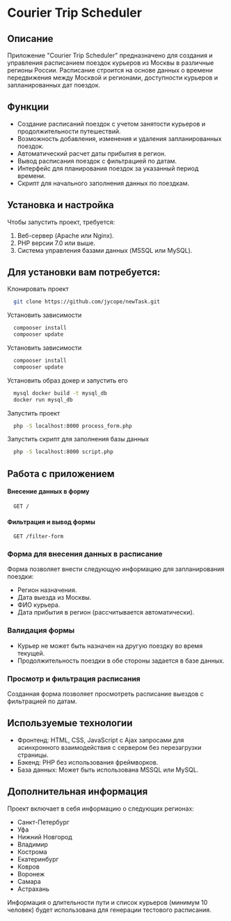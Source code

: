 # Courier Trip Scheduler

## Описание

Приложение "Courier Trip Scheduler" предназначено для создания и управления расписанием поездок курьеров из Москвы в различные регионы России. Расписание строится на основе данных о времени передвижения между Москвой и регионами, доступности курьеров и запланированных дат поездок.

## Функции

-   Создание расписаний поездок с учетом занятости курьеров и продолжительности путешествий.
-   Возможность добавления, изменения и удаления запланированных поездок.
-   Автоматический расчет даты прибытия в регион.
-   Вывод расписания поездок с фильтрацией по датам.
-   Интерфейс для планирования поездок за указанный период времени.
-   Скрипт для начального заполнения данных по поездкам.

## Установка и настройка

Чтобы запустить проект, требуется:

1. Веб-сервер (Apache или Nginx).
2. PHP версии 7.0 или выше.
3. Система управления базами данных (MSSQL или MySQL).

## Для установки вам потребуется:

Клонировать проект

```bash
  git clone https://github.com/jycope/newTask.git
```

Установить зависимости

```bash
  compooser install
  compooser update
```

Установить зависимости

```bash
  compooser install
  compooser update
```

Установить образ докер и запустить его

```bash
  mysql docker build -t mysql_db
  docker run mysql_db
```

Запустить проект

```bash
  php -S localhost:8000 process_form.php
```

Запустить скрипт для заполнения базы данных

```bash
  php -S localhost:8000 script.php
```

## Работа с приложением

#### Внесение данных в форму

```http
  GET /
```

#### Фильтрация и вывод формы

```http
  GET /filter-form
```

### Форма для внесения данных в расписание

Форма позволяет внести следующую информацию для запланирования поездки:

-   Регион назначения.
-   Дата выезда из Москвы.
-   ФИО курьера.
-   Дата прибытия в регион (рассчитывается автоматически).

### Валидация формы

-   Курьер не может быть назначен на другую поездку во время текущей.
-   Продолжительность поездки в обе стороны задается в базе данных.

### Просмотр и фильтрация расписания

Созданная форма позволяет просмотреть расписание выездов с фильтрацией по датам.

## Используемые технологии

-   Фронтенд: HTML, CSS, JavaScript с Ajax запросами для асинхронного взаимодействия с сервером без перезагрузки страницы.
-   Бэкенд: PHP без использования фреймворков.
-   База данных: Может быть использована MSSQL или MySQL.

## Дополнительная информация

Проект включает в себя информацию о следующих регионах:

-   Санкт-Петербург
-   Уфа
-   Нижний Новгород
-   Владимир
-   Кострома
-   Екатеринбург
-   Ковров
-   Воронеж
-   Самара
-   Астрахань

Информация о длительности пути и список курьеров (минимум 10 человек) будет использована для генерации тестового расписания.
